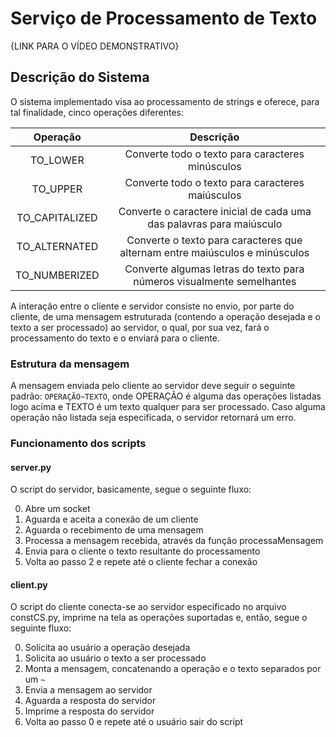 # Serviço de Processamento de Texto

{LINK PARA O VÍDEO DEMONSTRATIVO}

## Descrição do Sistema

O sistema implementado visa ao processamento de strings e oferece, para tal finalidade, cinco operações diferentes:

|    Operação    |                                  Descrição                                  |
|:--------------:|:---------------------------------------------------------------------------:|
|    TO_LOWER    |               Converte todo o texto para caracteres minúsculos              |
|    TO_UPPER    |               Converte todo o texto para caracteres maiúsculos              |
| TO_CAPITALIZED |     Converte o caractere inicial de cada uma das palavras para maiúsculo    |
|  TO_ALTERNATED | Converte o texto para caracteres que alternam entre maiúsculos e minúsculos |
|  TO_NUMBERIZED |    Converte algumas letras do texto para números visualmente semelhantes    |

A interação entre o cliente e servidor consiste no envio, por parte do cliente, de uma mensagem estruturada (contendo a operação desejada e o texto a ser processado) ao servidor, o qual, por sua vez, fará o processamento do texto e o enviará para o cliente.

### Estrutura da mensagem
A mensagem enviada pelo cliente ao servidor deve seguir o seguinte padrão: ```OPERAÇÃO~TEXTO```, onde OPERAÇÃO é alguma das operações listadas logo acima e TEXTO é um texto qualquer para ser processado. Caso alguma operação não listada seja especificada, o servidor retornará um erro.

### Funcionamento dos scripts

#### server.py

O script do servidor, basicamente, segue o seguinte fluxo:

0. Abre um socket
1. Aguarda e aceita a conexão de um cliente
2. Aguarda o recebimento de uma mensagem
3. Processa a mensagem recebida, através da função processaMensagem
4. Envia para o cliente o texto resultante do processamento
5. Volta ao passo 2 e repete até o cliente fechar a conexão

#### client.py

O script do cliente conecta-se ao servidor especificado no arquivo constCS.py, imprime na tela as operações suportadas e, então, segue o seguinte fluxo:

0. Solicita ao usuário a operação desejada
1. Solicita ao usuário o texto a ser processado
2. Monta a mensagem, concatenando a operação e o texto separados por um ```~```
3. Envia a mensagem ao servidor
4. Aguarda a resposta do servidor
5. Imprime a resposta do servidor
6. Volta ao passo 0 e repete até o usuário sair do script
